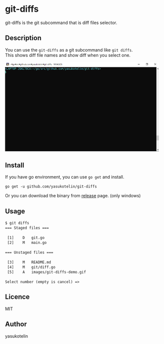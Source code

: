 # git-diffs

git-diffs is the git subcommand that is diff files selector.

## Description

You can use the `git-diffs` as a git subcommand like `git diffs`.<br>
This shows diff file names and show diff when you select one.

<img src="images/git-diffs-demo.gif" alt="git-diffs demo">

## Install

If you have go environment, you can use `go get` and install.

```
go get -u github.com/yasukotelin/git-diffs
```

Or you can download the binary from [release](https://github.com/yasukotelin/git-diffs/releases) page. (only windows)


## Usage

```
$ git diffs
=== Staged files ===

 [1]    D   git.go
 [2]    M   main.go

=== Unstaged files ===

 [3]    M   README.md
 [4]    M   git/diff.go
 [5]    A   images/git-diffs-demo.gif

Select number (empty is cancel) =>
```

## Licence

MIT

## Author

yasukotelin
